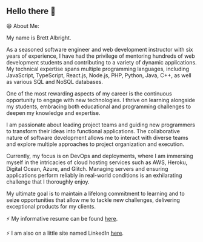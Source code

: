 ## Hello there 👋

😄 About Me:

My name is Brett Albright.

As a seasoned software engineer and web development instructor with six years of experience, I have had the privilege of mentoring hundreds of web development students and contributing to a variety of dynamic applications. My technical expertise spans multiple programming languages, including JavaScript, TypeScript, React.js, Node.js, PHP, Python, Java, C++, as well as various SQL and NoSQL databases.

One of the most rewarding aspects of my career is the continuous opportunity to engage with new technologies. I thrive on learning alongside my students, embracing both educational and programming challenges to deepen my knowledge and expertise.

I am passionate about leading project teams and guiding new programmers to transform their ideas into functional applications. The collaborative nature of software development allows me to interact with diverse teams and explore multiple approaches to project organization and execution.

Currently, my focus is on DevOps and deployments, where I am immersing myself in the intricacies of cloud hosting services such as AWS, Heroku, Digital Ocean, Azure, and Glitch. Managing servers and ensuring applications perform reliably in real-world conditions is an exhilarating challenge that I thoroughly enjoy.

My ultimate goal is to maintain a lifelong commitment to learning and to seize opportunities that allow me to tackle new challenges, delivering exceptional products for my clients.

⚡ My informative resume can be found [here](https://docs.google.com/document/d/e/2PACX-1vQ4KvaXZlvLKL3Bsn1_Cj35bMyMQNc87L-ngopg7xdAr4ZszLVFwcWm8gNqjDX5W5P5O-hqVlCKGs4s/pub).

⚡ I am also on a little site named LinkedIn [here](https://www.linkedin.com/in/brett-albright/).





<!-- - 🔭 I’m currently working on ...
- 🌱 I’m currently learning ...
- 👯 I’m looking to collaborate on ...
- 🤔 I’m looking for help with ...
- 💬 Ask me about ...
- 📫 How to reach me: ...

- ⚡ Fun fact: ... -->
